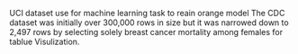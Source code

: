 UCI dataset use for machine learning task to reain orange model 
The CDC dataset was initially over 300,000 rows in size but it was narrowed down to 2,497 rows by selecting solely breast cancer mortality among females for tablue Visulization.
